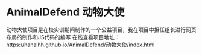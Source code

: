 # AnimalDefend 动物大使
动物大使项目是在校实训期间制作的一个公益项目，我在项目中担任组长进行网页布局的制作和JS代码的编写
在线查看项目地址：https://hahalhh.github.io/AnimalDefend/动物大使/index.html
